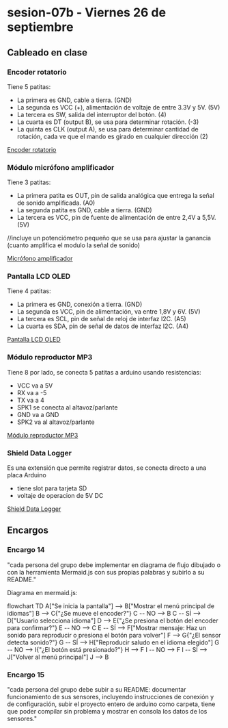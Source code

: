 # sesion-07b - Viernes 26 de septiembre

## Cableado en clase

### Encoder rotatorio

Tiene 5 patitas:

- La primera es GND, cable a tierra. (GND)
- La segunda es VCC (+), alimentación de voltaje de entre 3.3V y 5V. (5V)
- La tercera es SW, salida del interruptor del botón. (4)
- La cuarta es DT (output B), se usa para determinar rotación. (-3)
- La quinta es CLK (output A), se usa para determinar cantidad de rotación, cada ve que el mando es girado en cualquier dirección (2)

 [Encoder rotatorio](https://afel.cl/products/encoder-rotatorio-ky-040-360-grados)

 ### Módulo micrófono amplificador 
 
 Tiene 3 patitas:

- La primera patita es OUT, pin de salida analógica que entrega la señal de sonido amplificada. (A0) 
- La segunda patita es GND, cable a tierra. (GND)
- La tercera es VCC, pin de fuente de alimentación de entre 2,4V a 5,5V. (5V)

//incluye un potenciómetro pequeño que se usa para ajustar la ganancia (cuanto amplifica el modulo la señal de sonido)

 [Micrófono amplificador](https://afel.cl/products/modulo-microfono-amplificador-max4466?_pos=1&_sid=0ce6bddc2&_ss=r)

### Pantalla LCD OLED 

Tiene 4 patitas:

- La primera es GND, conexión a tierra. (GND)
- La segunda es VCC, pin de alimentación, va entre 1,8V y 6V. (5V)
- La tercera es SCL, pin de señal de reloj de interfaz I2C. (A5)
- La cuarta es SDA, pin de señal de datos de interfaz I2C. (A4)

 [Pantalla LCD OLED](https://afel.cl/products/pantalla-lcd-oled-1-3-128x64-caracteres-azules)

### Módulo reproductor MP3

Tiene 8 por lado, se conecta 5 patitas a arduino usando resistencias:

- VCC va a 5V
- RX va a -5
- TX va a 4
- SPK1 se conecta al altavoz/parlante
- GND va a GND
- SPK2 va al altavoz/parlante

[Módulo reproductor MP3](https://afel.cl/products/modulo-reproductor-mp3-dfplayer-mini?utm_term=&hsa_kw=&hsa_mt=&gad_campaignid=1711725544)

### Shield Data Logger

Es una extensión que permite registrar datos, se conecta directo a una placa Arduino

- tiene slot para tarjeta SD
- voltaje de operacion de 5V DC

[Shield Data Logger](https://afel.cl/products/shield-data-logger-para-arduino-uno-mega?utm_term=&hsa_kw=&hsa_mt=&gad_campaignid=1711725544) 



## Encargos

### Encargo 14

 "cada persona del grupo debe implementar en diagrama de flujo dibujado o con la herramienta Mermaid.js con sus propias palabras y subirlo a su README."

Diagrama en mermaid.js:

flowchart TD
    A["Se inicia la pantalla"] --> B["Mostrar el menú principal de idiomas"]
    B --> C{"¿Se mueve el encoder?"}
    C -- NO --> B
    C -- SÍ --> D["Usuario selecciona idioma"]
    D --> E{"¿Se presiona el botón del encoder para confirmar?"}
    E -- NO --> C
    E -- SÍ --> F["Mostrar mensaje: Haz un sonido para reproducir o presiona el botón para volver"]
    F --> G{"¿El sensor detecta sonido?"}
    G -- SÍ --> H["Reproducir saludo en el idioma elegido"]
    G -- NO --> I{"¿El botón está presionado?"}
    H --> F
    I -- NO --> F
    I -- SÍ --> J["Volver al menú principal"]
    J --> B

### Encargo 15
 
"cada persona del grupo debe subir a su README: documentar funcionamiento de sus sensores, incluyendo instrucciones de conexión y de configuración, subir el proyecto entero de arduino como carpeta, tiene que poder compilar sin problema y mostrar en consola los datos de los sensores."
